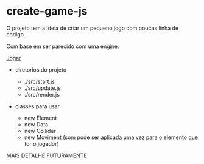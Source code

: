 # create-game-js

O projeto tem a ideia de criar um pequeno jogo com poucas linha de codigo.

Com base em ser parecido com uma engine. 

 <a href="https://isaque-claudino-dos-santos.github.io/create-game-js"/>Jogar</a>

- diretorios do projeto
  - ./src/start.js
  - ./src/update.js
  - ./src/render.js
 
 
- classes para usar
  - new Element
  - new Data
  - new Collider
  - new Moviment (som pode ser aplicada uma vez para o elemento que for o jogador)
 

MAIS DETALHE FUTURAMENTE
